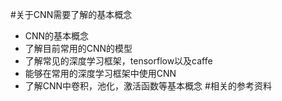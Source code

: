 #关于CNN需要了解的基本概念
- CNN的基本概念  
- 了解目前常用的CNN的模型   
- 了解常见的深度学习框架，tensorflow以及caffe  
- 能够在常用的深度学习框架中使用CNN  
- 了解CNN中卷积，池化，激活函数等基本概念
#相关的参考资料
